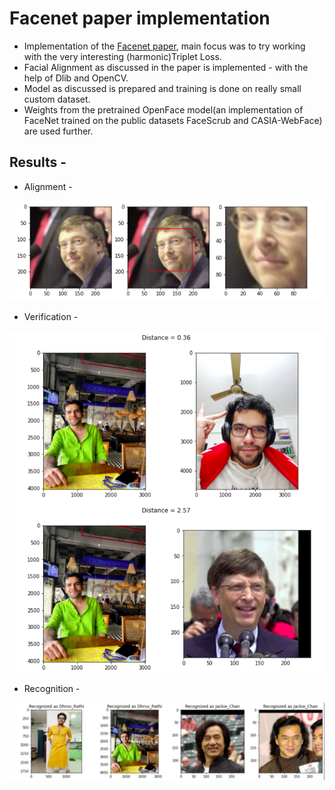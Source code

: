 # Facenet paper implementation

* Implementation of the [Facenet paper](https://arxiv.org/abs/1503.03832), main focus was to try working with the very interesting (harmonic)Triplet Loss. 
* Facial Alignment as discussed in the paper is implemented - with the help of Dlib and OpenCV.
* Model as discussed is prepared and training is done on really small custom dataset.
* Weights from the pretrained OpenFace model(an implementation of FaceNet trained on the public datasets FaceScrub and CASIA-WebFace) are used further.
## Results -

* Alignment -

![Alignment](results/alignResult.png)

* Verification -

![Verification](results/verificationRes.png)

* Recognition -

![Recognition](results/recognition.png)